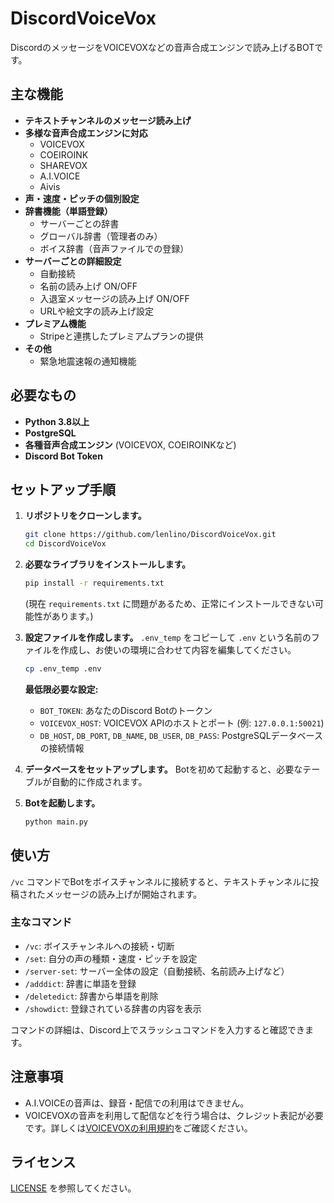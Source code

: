 # DiscordVoiceVox

DiscordのメッセージをVOICEVOXなどの音声合成エンジンで読み上げるBOTです。

## 主な機能

- **テキストチャンネルのメッセージ読み上げ**
- **多様な音声合成エンジンに対応**
  - VOICEVOX
  - COEIROINK
  - SHAREVOX
  - A.I.VOICE
  - Aivis
- **声・速度・ピッチの個別設定**
- **辞書機能（単語登録）**
  - サーバーごとの辞書
  - グローバル辞書（管理者のみ）
  - ボイス辞書（音声ファイルでの登録）
- **サーバーごとの詳細設定**
  - 自動接続
  - 名前の読み上げ ON/OFF
  - 入退室メッセージの読み上げ ON/OFF
  - URLや絵文字の読み上げ設定
- **プレミアム機能**
  - Stripeと連携したプレミアムプランの提供
- **その他**
  - 緊急地震速報の通知機能

## 必要なもの

- **Python 3.8以上**
- **PostgreSQL**
- **各種音声合成エンジン** (VOICEVOX, COEIROINKなど)
- **Discord Bot Token**

## セットアップ手順

1.  **リポジトリをクローンします。**
    ```bash
    git clone https://github.com/lenlino/DiscordVoiceVox.git
    cd DiscordVoiceVox
    ```

2.  **必要なライブラリをインストールします。**
    ```bash
    pip install -r requirements.txt
    ```
    (現在 `requirements.txt` に問題があるため、正常にインストールできない可能性があります。)


3.  **設定ファイルを作成します。**
    `.env_temp` をコピーして `.env` という名前のファイルを作成し、お使いの環境に合わせて内容を編集してください。

    ```bash
    cp .env_temp .env
    ```

    **最低限必要な設定:**
    - `BOT_TOKEN`: あなたのDiscord Botのトークン
    - `VOICEVOX_HOST`: VOICEVOX APIのホストとポート (例: `127.0.0.1:50021`)
    - `DB_HOST`, `DB_PORT`, `DB_NAME`, `DB_USER`, `DB_PASS`: PostgreSQLデータベースの接続情報

4.  **データベースをセットアップします。**
    Botを初めて起動すると、必要なテーブルが自動的に作成されます。

5.  **Botを起動します。**
    ```bash
    python main.py
    ```

## 使い方

`/vc` コマンドでBotをボイスチャンネルに接続すると、テキストチャンネルに投稿されたメッセージの読み上げが開始されます。

### 主なコマンド

- `/vc`: ボイスチャンネルへの接続・切断
- `/set`: 自分の声の種類・速度・ピッチを設定
- `/server-set`: サーバー全体の設定（自動接続、名前読み上げなど）
- `/adddict`: 辞書に単語を登録
- `/deletedict`: 辞書から単語を削除
- `/showdict`: 登録されている辞書の内容を表示

コマンドの詳細は、Discord上でスラッシュコマンドを入力すると確認できます。

## 注意事項

- A.I.VOICEの音声は、録音・配信での利用はできません。
- VOICEVOXの音声を利用して配信などを行う場合は、クレジット表記が必要です。詳しくは[VOICEVOXの利用規約](https://voicevox.hiroshiba.jp/term/)をご確認ください。

## ライセンス

[LICENSE](LICENSE) を参照してください。
